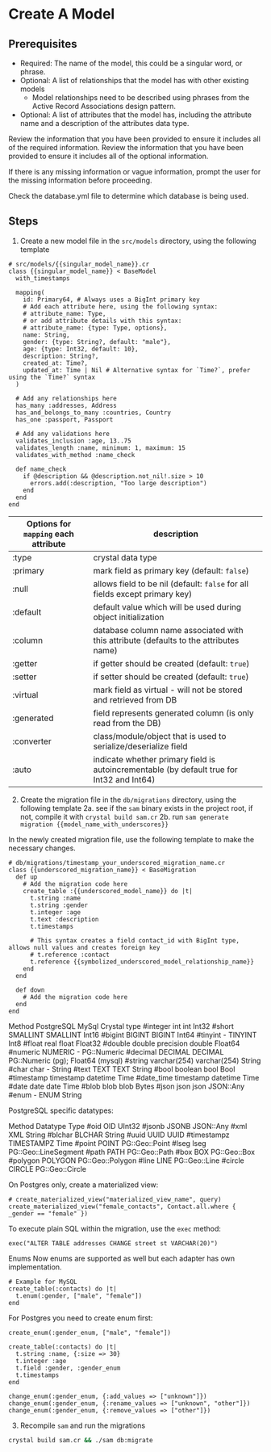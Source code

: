 # Create A Model

## Prerequisites

- Required: The name of the model, this could be a singular word, or phrase.
- Optional: A list of relationships that the model has with other existing models
  - Model relationships need to be described using phrases from the Active Record Associations design pattern.
- Optional: A list of attributes that the model has, including the attribute name and a description of the attributes data type.

Review the information that you have been provided to ensure it includes all of the required information.
Review the information that you have been provided to ensure it includes all of the optional information.

If there is any missing information or vague information, prompt the user for the missing information before proceeding.

Check the database.yml file to determine which database is being used.

## Steps

1. Create a new model file in the `src/models` directory, using the following template

```crystal
# src/models/{{singular_model_name}}.cr
class {{singular_model_name}} < BaseModel
  with_timestamps

  mapping(
    id: Primary64, # Always uses a BigInt primary key
    # Add each attribute here, using the following syntax:
    # attribute_name: Type,
    # or add attribute details with this syntax:
    # attribute_name: {type: Type, options},
    name: String,
    gender: {type: String?, default: "male"},
    age: {type: Int32, default: 10},
    description: String?,
    created_at: Time?,
    updated_at: Time | Nil # Alternative syntax for `Time?`, prefer using the `Time?` syntax
  )

  # Add any relationships here
  has_many :addresses, Address
  has_and_belongs_to_many :countries, Country
  has_one :passport, Passport

  # Add any validations here
  validates_inclusion :age, 13..75 
  validates_length :name, minimum: 1, maximum: 15
  validates_with_method :name_check

  def name_check
    if @description && @description.not_nil!.size > 10
      errors.add(:description, "Too large description")
    end
  end
end
```

| Options for `mapping` each attribute | description |
|-----        |-----|
| :type       | crystal data type |
| :primary    | mark field as primary key (default: `false`) |
| :null       | allows field to be nil (default: `false` for all fields except primary key) |
| :default    | default value which will be used during object initialization |
| :column     | database column name associated with this attribute (defaults to the attributes name) |
| :getter     | if getter should be created (default: `true`) |
| :setter     | if setter should be created (default: `true`) |
| :virtual    | mark field as virtual - will not be stored and retrieved from DB |
| :generated  | field represents generated column (is only read from the DB) |
| :converter  | class/module/object that is used to serialize/deserialize field |
| :auto       | indicate whether primary field is autoincrementable (by default true for Int32 and Int64) |

2. Create the migration file in the `db/migrations` directory, using the following template
  2a. see if the `sam` binary exists in the project root, if not, compile it with `crystal build sam.cr`
  2b. run `sam generate migration {{model_name_with_underscores}}`

In the newly created migration file, use the following template to make the necessary changes.

```crystal
# db/migrations/timestamp_your_underscored_migration_name.cr
class {{underscored_migration_name}} < BaseMigration
  def up
    # Add the migration code here
    create_table :{{underscored_model_name}} do |t|
      t.string :name
      t.string :gender
      t.integer :age
      t.text :description
      t.timestamps

      # This syntax creates a field contact_id with BigInt type, allows null values and creates foreign key
      # t.reference :contact
      t.reference {{symbolized_underscored_model_relationship_name}}
    end
  end

  def down
    # Add the migration code here
  end
end
```

Method	PostgreSQL	MySql	Crystal type
#integer	int	int	Int32
#short	SMALLINT	SMALLINT	Int16
#bigint	BIGINT	BIGINT	Int64
#tinyint	-	TINYINT	Int8
#float	real	float	Float32
#double	double precision	double	Float64
#numeric	NUMERIC	-	PG::Numeric
#decimal	DECIMAL	DECIMAL	PG::Numeric (pg); Float64 (mysql)
#string	varchar(254)	varchar(254)	String
#char	char	-	String
#text	TEXT	TEXT	String
#bool	boolean	bool	Bool
#timestamp	timestamp	datetime	Time
#date_time	timestamp	datetime	Time
#date	date	date	Time
#blob	blob	blob	Bytes
#json	json	json	JSON::Any
#enum	-	ENUM	String

PostgreSQL specific datatypes:

Method	Datatype	Type
#oid	OID	UInt32
#jsonb	JSONB	JSON::Any
#xml	XML	String
#blchar	BLCHAR	String
#uuid	UUID	UUID
#timestampz	TIMESTAMPZ	Time
#point	POINT	PG::Geo::Point
#lseg	lseg	PG::Geo::LineSegment
#path	PATH	PG::Geo::Path
#box	BOX	PG::Geo::Box
#polygon	POLYGON	PG::Geo::Polygon
#line	LINE	PG::Geo::Line
#circle	CIRCLE	PG::Geo::Circle

On Postgres only, create a materialized view:

```crystal
# create_materialized_view("materialized_view_name", query)
create_materialized_view("female_contacts", Contact.all.where { _gender == "female" })
```

To execute plain SQL within the migration, use the `exec` method:
```crystal
exec("ALTER TABLE addresses CHANGE street st VARCHAR(20)")
```

Enums
Now enums are supported as well but each adapter has own implementation.

```crystal
# Example for MySQL
create_table(:contacts) do |t|
  t.enum(:gender, ["male", "female"])
end
```

For Postgres you need to create enum first:

```crystal
create_enum(:gender_enum, ["male", "female"])

create_table(:contacts) do |t|
  t.string :name, {:size => 30}
  t.integer :age
  t.field :gender, :gender_enum
  t.timestamps
end

change_enum(:gender_enum, {:add_values => ["unknown"]})
change_enum(:gender_enum, {:rename_values => ["unknown", "other"]})
change_enum(:gender_enum, {:remove_values => ["other"]})
```

3. Recompile `sam` and run the migrations

```bash
crystal build sam.cr && ./sam db:migrate
```
